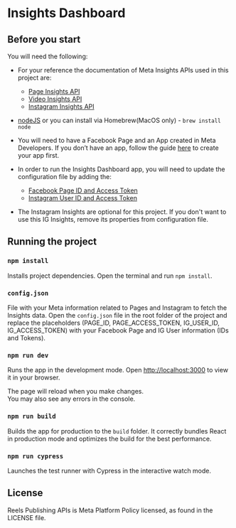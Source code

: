 # Insights Dashboard

## Before you start

You will need the following:

* For your reference the documentation of Meta Insights APIs used in this project are:
    - [Page Insights API](https://developers.facebook.com/docs/platforminsights/page)
    - [Video Insights API](https://developers.facebook.com/docs/video-api/guides/insights/)
    - [Instagram Insights API](https://developers.facebook.com/docs/instagram-api/guides/insights)

* [nodeJS](https://nodejs.org/en/download/) or you can install via Homebrew(MacOS only) - `brew install node`

* You will need to have a Facebook Page and an App created in Meta Developers. If you don’t have an app, follow the guide [here](https://developers.facebook.com/docs/development/) to create your app first.

* In order to run the Insights Dashboard app, you will need to update the configuration file by adding the:
    - [Facebook Page ID and Access Token](https://developers.facebook.com/docs/pages/access-tokens)
    - [Instagram User ID and Access Token](https://developers.facebook.com/docs/instagram-api/getting-started)

* The Instagram Insights are optional for this project. If you don't want to use this IG Insights, remove its properties from configuration file.

## Running the project

### `npm install`

Installs project dependencies.
Open the terminal and run `npm install`.

### `config.json`
File with your Meta information related to Pages and Instagram to fetch the Insights data.
Open the  `config.json` file in the root folder of the project and replace the placeholders (PAGE_ID, PAGE_ACCESS_TOKEN, IG_USER_ID, IG_ACCESS_TOKEN) with your Facebook Page and IG User information (IDs and Tokens).

### `npm run dev`
Runs the app in the development mode.
Open [http://localhost:3000](http://localhost:3000) to view it in your browser.

The page will reload when you make changes.\
You may also see any errors in the console.

### `npm run build`

Builds the app for production to the `build` folder.
It correctly bundles React in production mode and optimizes the build for the best performance.


### `npm run cypress`

Launches the test runner with Cypress in the interactive watch mode.

## License
Reels Publishing APIs is Meta Platform Policy licensed, as found in the LICENSE file.
